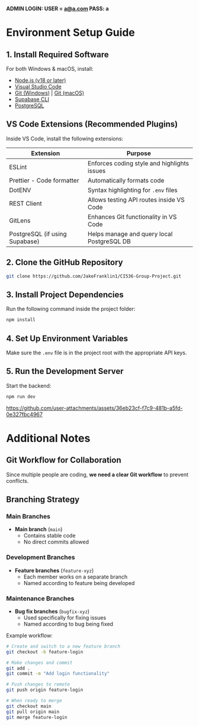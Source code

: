 **ADMIN LOGIN: USER = a@a.com PASS: a**

# Environment Setup Guide

## 1. Install Required Software

For both Windows & macOS, install:

- [Node.js (v18 or later)](https://nodejs.org/)
- [Visual Studio Code](https://code.visualstudio.com/)
- [Git (Windows)](https://git-scm.com/download/win) | [Git (macOS)](https://git-scm.com/download/mac)
- [Supabase CLI](https://supabase.com/docs/guides/cli)
- [PostgreSQL](https://www.postgresql.org/download/)

## VS Code Extensions (Recommended Plugins)

Inside VS Code, install the following extensions:

| Extension                      | Purpose                                     |
| ------------------------------ | ------------------------------------------- |
| ESLint                         | Enforces coding style and highlights issues |
| Prettier - Code formatter      | Automatically formats code                  |
| DotENV                         | Syntax highlighting for `.env` files        |
| REST Client                    | Allows testing API routes inside VS Code    |
| GitLens                        | Enhances Git functionality in VS Code       |
| PostgreSQL (if using Supabase) | Helps manage and query local PostgreSQL DB  |

## 2. Clone the GitHub Repository

```bash
git clone https://github.com/JakeFranklin1/CI536-Group-Project.git
```

## 3. Install Project Dependencies

Run the following command inside the project folder:

```bash
npm install
```

## 4. Set Up Environment Variables

Make sure the `.env` file is in the project root with the appropriate API keys.

## 5. Run the Development Server

Start the backend:

```bash
npm run dev
```

https://github.com/user-attachments/assets/36eb23cf-f7c9-481b-a5fd-0e327fbc4967

# Additional Notes

## Git Workflow for Collaboration

Since multiple people are coding, **we need a clear Git workflow** to prevent conflicts.

## Branching Strategy

### Main Branches

- **Main branch** (`main`)
  - Contains stable code
  - No direct commits allowed

### Development Branches

- **Feature branches** (`feature-xyz`)
  - Each member works on a separate branch
  - Named according to feature being developed

### Maintenance Branches

- **Bug fix branches** (`bugfix-xyz`)
  - Used specifically for fixing issues
  - Named according to bug being fixed

Example workflow:

```bash
# Create and switch to a new feature branch
git checkout -b feature-login

# Make changes and commit
git add .
git commit -m "Add login functionality"

# Push changes to remote
git push origin feature-login

# When ready to merge
git checkout main
git pull origin main
git merge feature-login
```
